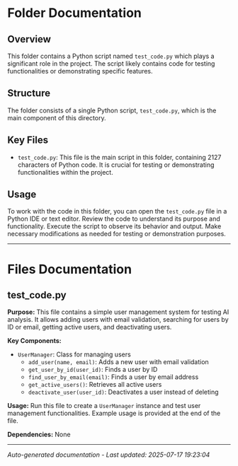 # Folder Documentation

## Overview
This folder contains a Python script named `test_code.py` which plays a significant role in the project. The script likely contains code for testing functionalities or demonstrating specific features.

## Structure
The folder consists of a single Python script, `test_code.py`, which is the main component of this directory.

## Key Files
- `test_code.py`: This file is the main script in this folder, containing 2127 characters of Python code. It is crucial for testing or demonstrating functionalities within the project.

## Usage
To work with the code in this folder, you can open the `test_code.py` file in a Python IDE or text editor. Review the code to understand its purpose and functionality. Execute the script to observe its behavior and output. Make necessary modifications as needed for testing or demonstration purposes.

---

# Files Documentation

## test_code.py

**Purpose:** This file contains a simple user management system for testing AI analysis. It allows adding users with email validation, searching for users by ID or email, getting active users, and deactivating users.

**Key Components:**
- `UserManager`: Class for managing users
  - `add_user(name, email)`: Adds a new user with email validation
  - `get_user_by_id(user_id)`: Finds a user by ID
  - `find_user_by_email(email)`: Finds a user by email address
  - `get_active_users()`: Retrieves all active users
  - `deactivate_user(user_id)`: Deactivates a user instead of deleting

**Usage:** Run this file to create a `UserManager` instance and test user management functionalities. Example usage is provided at the end of the file.

**Dependencies:** None

---
*Auto-generated documentation - Last updated: 2025-07-17 19:23:04*
